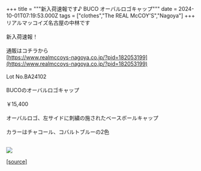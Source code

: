 +++
title = """新入荷速報です♪ BUCO オーバルロゴキャップ"""
date = 2024-10-01T07:19:53.000Z
tags = ["clothes","The REAL McCOY'S","Nagoya"]
+++
リアルマッコイズ名古屋の中林です  
   
新入荷速報！  
   
通販はコチラから  
[https://www.realmccoys-nagoya.co.jp/?pid=182053199](https://www.realmccoys-nagoya.co.jp/?pid=182053199)  
   
Lot No.BA24102  
   
BUCOのオーバルロゴキャップ  
   
￥15,400  
   
オーバルロゴ、左サイドに刺繍の施されたベースボールキャップ  
   
カラーはチャコール、コバルトブルーの2色  
 

[![](https://stat.ameba.jp/user_images/20241001/15/realmccoy-nagoya/ec/12/j/o1000100015492855800.jpg)](https://www.realmccoys-nagoya.co.jp/?pid=182053199)

[[source]](https://ameblo.jp/realmccoy-nagoya/entry-12869624847.html)
